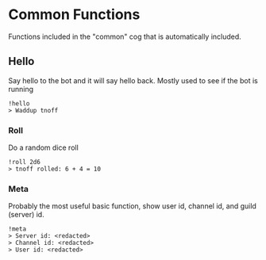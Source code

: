 # Common Functions

Functions included in the "common" cog that is automatically included.

## Hello

Say hello to the bot and it will say hello back. Mostly used to see if the bot is running

```
!hello
> Waddup tnoff
```

### Roll

Do a random dice roll

```
!roll 2d6
> tnoff rolled: 6 + 4 = 10
```

### Meta

Probably the most useful basic function, show user id, channel id, and guild (server) id.

```
!meta
> Server id: <redacted>
> Channel id: <redacted>
> User id: <redacted>
```